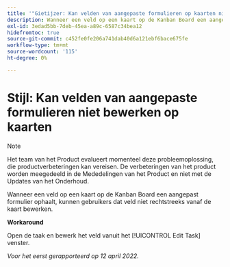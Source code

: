 ```yaml
---
title: '"Gietijzer: Kan velden van aangepaste formulieren op kaarten niet bewerken.'''
description: Wanneer een veld op een kaart op de Kanban Board een aangepast formulier ophaalt, kunnen gebruikers dat veld niet rechtstreeks vanaf de kaart bewerken.
exl-id: 3edad5bb-7deb-45ea-a89c-6587c34bea12
hidefromtoc: true
source-git-commit: c452fe0fe206a741dab40d6a121ebf6bace675fe
workflow-type: tm+mt
source-wordcount: '115'
ht-degree: 0%

---
```


# Stijl: Kan velden van aangepaste formulieren niet bewerken op kaarten

>[!NOTE]
>
>Het team van het Product evalueert momenteel deze probleemoplossing, die productverbeteringen kan vereisen. De verbeteringen van het product worden meegedeeld in de Mededelingen van het Product en niet met de Updates van het Onderhoud.

Wanneer een veld op een kaart op de Kanban Board een aangepast formulier ophaalt, kunnen gebruikers dat veld niet rechtstreeks vanaf de kaart bewerken.

**Workaround**

Open de taak en bewerk het veld vanuit het [!UICONTROL Edit Task] venster.

_Voor het eerst gerapporteerd op 12 april 2022._
